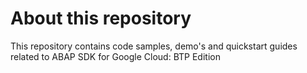 # About this repository

This repository contains code samples, demo's and quickstart guides related to ABAP SDK for Google Cloud: BTP Edition
